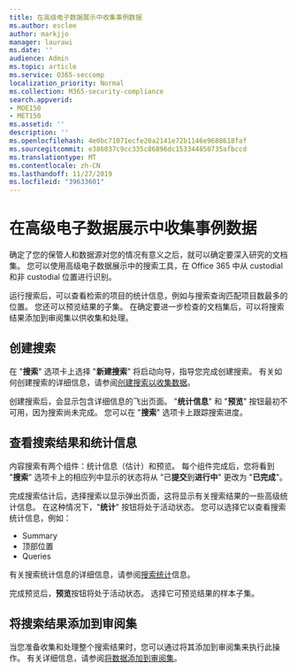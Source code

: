 ```yaml
---
title: 在高级电子数据展示中收集事例数据
ms.author: esclee
author: markjjo
manager: laurawi
ms.date: ''
audience: Admin
ms.topic: article
ms.service: O365-seccomp
localization_priority: Normal
ms.collection: M365-security-compliance
search.appverid:
- MOE150
- MET150
ms.assetid: ''
description: ''
ms.openlocfilehash: 4e0bc71071ecfe20a2141e72b1146e9688618faf
ms.sourcegitcommit: e386037c9cc335c86896dc153344850735afbccd
ms.translationtype: MT
ms.contentlocale: zh-CN
ms.lasthandoff: 11/27/2019
ms.locfileid: "39633601"
---
```

# <a name="collect-data-for-a-case-in-advanced-ediscovery"></a>在高级电子数据展示中收集事例数据

确定了您的保管人和数据源对您的情况有意义之后，就可以确定要深入研究的文档集。 您可以使用高级电子数据展示中的搜索工具，在 Office 365 中从 custodial 和非 custodial 位置进行识别。

运行搜索后，可以查看检索的项目的统计信息，例如与搜索查询匹配项目数最多的位置。 您还可以预览结果的子集。 在确定要进一步检查的文档集后，可以将搜索结果添加到审阅集以供收集和处理。

## <a name="create-a-search"></a>创建搜索

在 "**搜索**" 选项卡上选择 "**新建搜索**" 将启动向导，指导您完成创建搜索。 有关如何创建搜索的详细信息，请参阅[创建搜索以收集数据](create-search-to-collect-data.md)。

创建搜索后，会显示包含详细信息的飞出页面。 "**统计信息**" 和 "**预览**" 按钮最初不可用，因为搜索尚未完成。 您可以在 "**搜索**" 选项卡上跟踪搜索进度。

## <a name="view-search-results-and-statistics"></a>查看搜索结果和统计信息

内容搜索有两个组件：统计信息（估计）和预览。 每个组件完成后，您将看到 "**搜索**" 选项卡上的相应列中显示的状态将从 "已**提交**到**进行中**" 更改为 "**已完成**"。

完成搜索估计后，选择搜索以显示弹出页面，这将显示有关搜索结果的一些高级统计信息。 在这种情况下，"**统计**" 按钮将处于活动状态。 您可以选择它以查看搜索统计信息，例如：

- Summary
- 顶部位置
- Queries

有关搜索统计信息的详细信息，请参阅[搜索统计](search-statistics.md)信息。

完成预览后，**预览**按钮将处于活动状态。 选择它可预览结果的样本子集。

## <a name="adding-search-results-to-a-review-set"></a>将搜索结果添加到审阅集

当您准备收集和处理整个搜索结果时，您可以通过将其添加到审阅集来执行此操作。 有关详细信息，请参阅[将数据添加到审阅集](add-data-to-review-set.md)。
